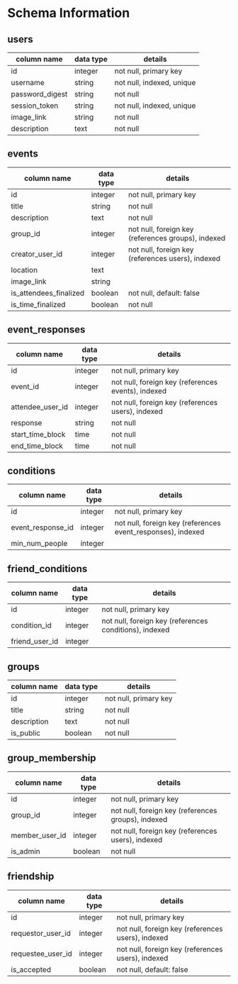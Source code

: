 # Schema Information

## users
column name      | data type | details
-----------------|-----------|-----------------------
id               | integer   | not null, primary key
username         | string    | not null, indexed, unique
password_digest  | string    | not null
session_token    | string    | not null, indexed, unique
image_link       | string    | not null
description      | text     | not null

## events
column name             | data type | details
------------------------|-----------|-----------------------
id                      | integer   | not null, primary key
title                   | string    | not null
description             | text      | not null
group_id                | integer   | not null, foreign key (references groups), indexed
creator_user_id         | integer   | not null, foreign key (references users), indexed
location                | text      |
image_link              | string    |
is_attendees_finalized  | boolean   | not null, default: false
is_time_finalized       | boolean   | not null

## event_responses
column name          | data type | details
---------------------|-----------|-----------------------
id                   | integer   | not null, primary key
event_id             | integer   | not null, foreign key (references events), indexed
attendee_user_id     | integer   | not null, foreign key (references users), indexed
response             | string    | not null
start_time_block     | time      | not null
end_time_block       | time      | not null

## conditions
column name          | data type | details
---------------------|-----------|-----------------------
id                   | integer   | not null, primary key
event_response_id    | integer   | not null, foreign key (references event_responses), indexed
min_num_people       | integer   |

## friend_conditions
column name          | data type | details
---------------------|-----------|-----------------------
id                   | integer   | not null, primary key
condition_id         | integer   | not null, foreign key (references conditions), indexed
friend_user_id       | integer   |

## groups
column name          | data type | details
---------------------|-----------|-----------------------
id                   | integer   | not null, primary key
title                | string    | not null
description          | text      | not null
is_public            | boolean   | not null

## group_membership
column name          | data type | details
---------------------|-----------|-----------------------
id                   | integer   | not null, primary key
group_id             | integer   | not null, foreign key (references groups), indexed
member_user_id       | integer   | not null, foreign key (references users), indexed
is_admin             | boolean   | not null

## friendship
column name          | data type | details
---------------------|-----------|-----------------------
id                   | integer   | not null, primary key
requestor_user_id    | integer   | not null, foreign key (references users), indexed
requestee_user_id    | integer   | not null, foreign key (references users), indexed
is_accepted          | boolean   | not null, default: false

